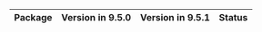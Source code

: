 <!-- markdown-link-check-disable -->

| Package   | Version in 9.5.0   | Version in 9.5.1   | Status   |
|-----------|--------------------|--------------------|----------|